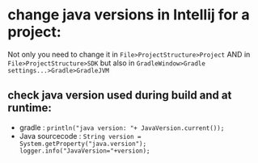# change java versions in Intellij for a project:
Not only you need to change it in `File>ProjectStructure>Project` AND in `File>ProjectStructure>SDK` but 
also in `GradleWindow>Gradle settings...>Gradle>GradleJVM`

## check java version used during build and at runtime: 
- gradle : `println("java version: "+ JavaVersion.current());`
- Java sourcecode : `String version = System.getProperty("java.version");
  logger.info("JavaVersion="+version);`

